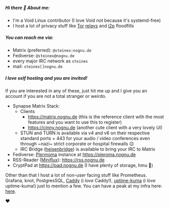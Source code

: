 ##### Hi there 👋 About me:

* I'm a Void Linux contributor (I love Void *not* because it's systemd-free)
* I host a lot of privacy stuff like [Tor](https://nognu.de/tor) [relays](https://nusenu.github.io/OrNetStats/nognu.de.html) and [i2p](https://geti2p.net/en/) floodfills

##### You can reach me via:

- Matrix (preferred): `@steinex:nognu.de`
- Fediverse: `@steinex@nognu.de`
- every major IRC network as `steinex`
- mail: `steinex[]nognu.de`

##### I love self hosting and you are invited!

If you are interested in any of these, just hit me up and I give you an account if you are not a total stranger or weirdo.

- Synapse Matrix Stack: 
  - Clients
    - https://matrix.nognu.de (this is the reference client with the most features and you want to use this to register)
    - https://cinny.nognu.de (another cute client with a very lovely UI)
  - STUN and TURN is available via v4 and v6 on their respective standard ports + 443 for your audio / video conferences even through ~nazi~ strict corporate or hospital firewalls 😉
  - IRC Bridge ([heisenbridge](https://github.com/hifi/heisenbridge)) is available to bring your IRC to Matrix
- Fediverse: [Plermoma](https://pleroma.social/) instance at https://pleroma.nognu.de
- RSS-Reader ([Miniflux](https://miniflux.app/)): https://rss.nognu.de
- CryptPad at https://pad.nognu.de (I have plenty of storage, hmu 🙂)

Other than that I host a lot of non-user facing stuff like Prometheus. Grafana, knot, PostgresSQL, [Caddy](https://caddyserver.com/)  (i *love* Caddy!), [uptime-kuma](https://github.com/louislam/uptime-kuma) (i *love* uptime-kuma!) just to mention a few. You can have a peak at my infra here: [here](https://status.nognu.de/).

❤️
